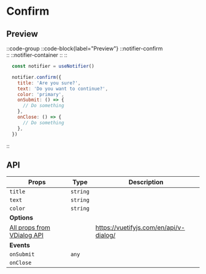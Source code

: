 # Confirm

## Preview

::code-group
  ::code-block{label="Preview"}
    ::notifier-confirm      
    ::
    ::notifier-container
    ::
  ::

  ```js [Code]
    const notifier = useNotifier()

    notifier.confirm({
      title: 'Are you sure?',
      text: 'Do you want to continue?',
      color: 'primary',
      onSubmit: () => {
        // Do something
      },
      onClose: () => {
        // Do something
      },
    })
  ```
::

## API

| **Props**               | **Type**  |**Description**                                               |
| ----------------------- | --------- |------------------------------------------------------------- |
| `title`                 | `string`  |                                                              |
| `text`                  | `string`  |                                                              |
| `color`                 | `string`  |                                                              |
| **Options**             |           |                                                              |
| [All props from VDialog API](https://vuetifyjs.com/en/api/v-dialog/)||https://vuetifyjs.com/en/api/v-dialog/
| **Events**              |           |                                                              |
| `onSubmit`              | `any`     |                                                              |
| `onClose`               |           |                                                              |
